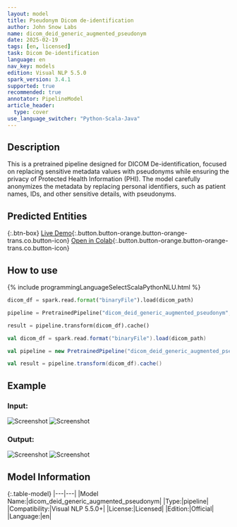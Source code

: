 ```yaml
---
layout: model
title: Pseudonym Dicom de-identification
author: John Snow Labs
name: dicom_deid_generic_augmented_pseudonym
date: 2025-02-19
tags: [en, licensed]
task: Dicom De-identification
language: en
nav_key: models
edition: Visual NLP 5.5.0
spark_version: 3.4.1
supported: true
recommended: true
annotator: PipelineModel
article_header:
  type: cover
use_language_switcher: "Python-Scala-Java"
---
```


## Description

This is a pretrained pipeline designed for DICOM De-identification, focused on replacing sensitive metadata values with pseudonyms while ensuring the privacy of Protected Health Information (PHI). The model carefully anonymizes the metadata by replacing personal identifiers, such as patient names, IDs, and other sensitive details, with pseudonyms.

## Predicted Entities

{:.btn-box}
[Live Demo](https://demo.johnsnowlabs.com/ocr/PP_DICOM_DEID/){:.button.button-orange.button-orange-trans.co.button-icon}
[Open in Colab](https://github.com/JohnSnowLabs/visual-nlp-workshop/blob/master/jupyter/Dicom/SparkOcrDicomPretrainedPipelines.ipynb){:.button.button-orange.button-orange-trans.co.button-icon}
<!-- [Download](https://s3.amazonaws.com/auxdata.johnsnowlabs.com/clinical/ocr/dicom_deid_generic_augmented_pseudonym_en_5.5.0_3.0_1737198071000.zip){:.button.button-orange.button-orange-trans.arr.button-icon} -->


## How to use

<div class="tabs-box" markdown="1">
{% include programmingLanguageSelectScalaPythonNLU.html %}

```python
dicom_df = spark.read.format("binaryFile").load(dicom_path)

pipeline = PretrainedPipeline("dicom_deid_generic_augmented_pseudonym", "en", "clinical/ocr")

result = pipeline.transform(dicom_df).cache()
```
```scala
val dicom_df = spark.read.format("binaryFile").load(dicom_path)

val pipeline = new PretrainedPipeline("dicom_deid_generic_augmented_pseudonym", "en", "clinical/ocr")

val result = pipeline.transform(dicom_df).cache()
```
</div>

## Example

### Input:
![Screenshot](/assets/images/examples_ocr/pp_deid_metadata.png)
![Screenshot](/assets/images/examples_ocr/pp_deid_image.png)

### Output:
![Screenshot](/assets/images/examples_ocr/pp3_metadata.png)
![Screenshot](/assets/images/examples_ocr/pp3_deid.png)

## Model Information

{:.table-model}
|---|---|
|Model Name:|dicom_deid_generic_augmented_pseudonym|
|Type:|pipeline|
|Compatibility:|Visual NLP 5.5.0+|
|License:|Licensed|
|Edition:|Official|
|Language:|en|



